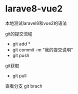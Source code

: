 # larave8-vue2
本地测试laravel8和vue2的语法

git的提交流程
* git add * 
* git commit -m "我的提交说明"
* git push 


git获取

* git pull 

查看分支
git brach

